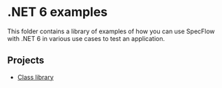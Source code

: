 # .NET 6 examples

This folder contains a library of examples of how you can use SpecFlow with .NET 6 in various use cases to test an application.

## Projects

- [Class library](./ClassLibrary)
